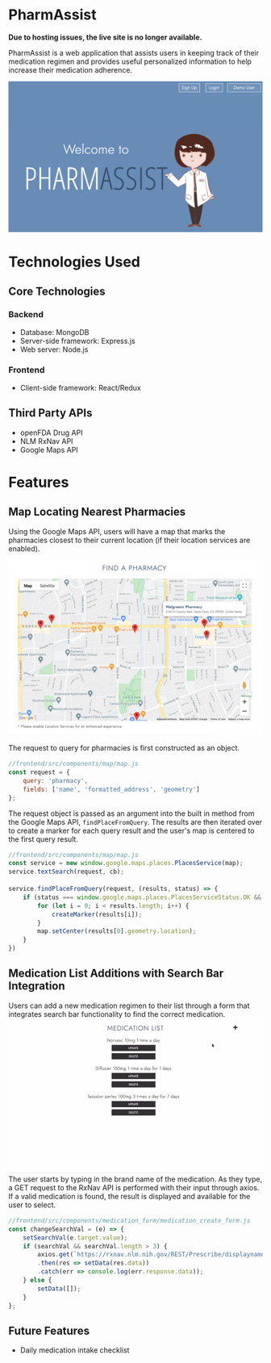 # PharmAssist

**Due to hosting issues, the live site is no longer available.**

PharmAssist is a web application that assists users in keeping track of their medication regimen and provides useful personalized information to help increase their medication adherence.

<img src="frontend/src/images/readme-splash.png"></img>

# Technologies Used
## Core Technologies
### Backend
* Database: MongoDB
* Server-side framework: Express.js 
* Web server: Node.js
### Frontend
* Client-side framework: React/Redux

## Third Party APIs
* openFDA Drug API
* NLM RxNav API
* Google Maps API

# Features
## Map Locating Nearest Pharmacies
Using the Google Maps API, users will have a map that marks the pharmacies closest to their current location (if their location services are enabled).

<img src="frontend/src/images/map2.png"></img>

The request to query for pharmacies is first constructed as an object.
```javascript
//frontend/src/components/map/map.js
const request = {
    query: 'pharmacy',
    fields: ['name', 'formatted_address', 'geometry']
};
```
The request object is passed as an argument into the built in method from the Google Maps API, `findPlaceFromQuery`. The results are then iterated over to create a marker for each query result and the user's map is centered to the first query result. 

```javascript
//frontend/src/components/map/map.js
const service = new window.google.maps.places.PlacesService(map);
service.textSearch(request, cb);

service.findPlaceFromQuery(request, (results, status) => {
    if (status === window.google.maps.places.PlacesServiceStatus.OK && results) {
        for (let i = 0; i < results.length; i++) {
            createMarker(results[i]);
        }
        map.setCenter(results[0].geometry.location);
    }
})
```
## Medication List Additions with Search Bar Integration
Users can add a new medication regimen to their list through a form that integrates search bar functionality to find the correct medication.
<img src="frontend/src/images/add-medication.gif"></img>
The user starts by typing in the brand name of the medication. As they type, a GET request to the RxNav API is performed with their input through axios. If a valid medication is found, the result is displayed and available for the user to select.

```javascript
//frontend/src/components/medication_form/medication_create_form.js
const changeSearchVal = (e) => {
    setSearchVal(e.target.value);
    if (searchVal && searchVal.length > 3) {
        axios.get(`https://rxnav.nlm.nih.gov/REST/Prescribe/displaynames.json`)
        .then(res => setData(res.data))
        .catch(err => console.log(err.response.data));
    } else {
        setData([]);
    }
};
```

## Future Features
* Daily medication intake checklist
